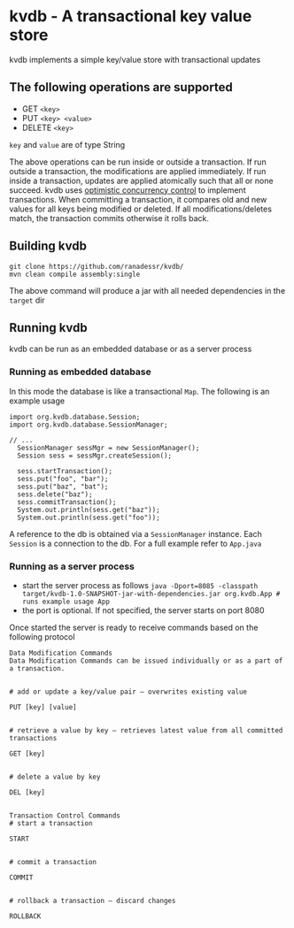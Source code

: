 # kvdb - A transactional key value store

kvdb implements a simple key/value store with transactional updates

## The following operations are supported

- GET `<key>`
- PUT `<key> <value>`
- DELETE `<key>`

`key` and `value` are of type String

The above operations can be run inside or outside a transaction. If run outside a transaction, the modifications are applied immediately. If run inside a transaction, updates are applied atomically such that all or none succeed. kvdb uses [optimistic concurrency control](https://en.wikipedia.org/wiki/Optimistic_concurrency_control) to implement transactions. When committing a transaction, it compares old and new values for all keys being modified or deleted. If all modifications/deletes match, the transaction commits otherwise it rolls back.

## Building kvdb

```
git clone https://github.com/ranadessr/kvdb/
mvn clean compile assembly:single
```
The above command will produce a jar with all needed dependencies in the `target` dir

## Running kvdb

kvdb can be run as an embedded database or as a server process

### Running as embedded database

In this mode the database is like a transactional `Map`. The following is an example usage

```
import org.kvdb.database.Session;
import org.kvdb.database.SessionManager;

// ...
  SessionManager sessMgr = new SessionManager();
  Session sess = sessMgr.createSession();

  sess.startTransaction();
  sess.put("foo", "bar");
  sess.put("baz", "bat");
  sess.delete("baz");
  sess.commitTransaction();
  System.out.println(sess.get("baz"));
  System.out.println(sess.get("foo"));

```
A reference to the db is obtained via a `SessionManager` instance. Each `Session` is a connection to the db. For a full example refer to `App.java`


### Running as a server process

- start the server process as follows
  ```java -Dport=8085 -classpath target/kvdb-1.0-SNAPSHOT-jar-with-dependencies.jar org.kvdb.App # runs example usage App```
- the port is optional. If not specified, the server starts on port 8080

Once started the server is ready to receive commands based on the following protocol

```
Data Modification Commands
Data Modification Commands can be issued individually or as a part of a transaction.


# add or update a key/value pair – overwrites existing value

PUT [key] [value]


# retrieve a value by key – retrieves latest value from all committed transactions

GET [key]


# delete a value by key

DEL [key]


Transaction Control Commands
# start a transaction

START


# commit a transaction

COMMIT


# rollback a transaction – discard changes

ROLLBACK
```
